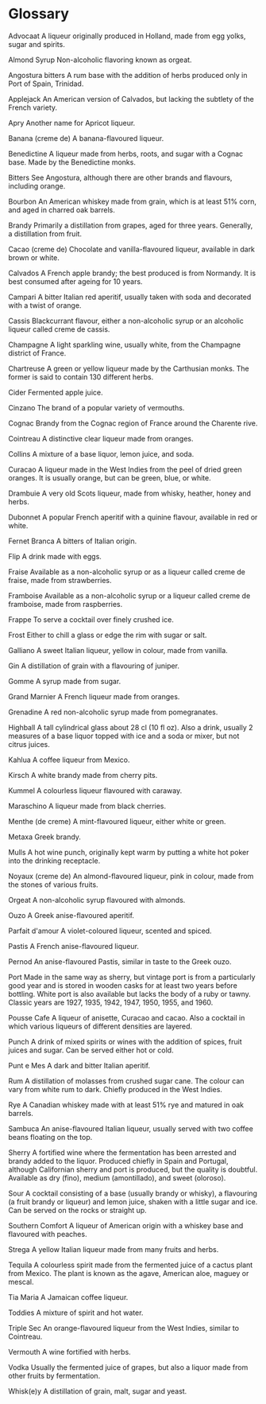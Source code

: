 # Glossary

Advocaat
A liqueur originally produced in Holland, made from egg yolks, sugar and spirits.

Almond Syrup
Non-alcoholic flavoring known as orgeat.

Angostura bitters
A rum base with the addition of herbs produced only in Port of Spain, Trinidad.

Applejack
An American version of Calvados, but lacking the subtlety of the French variety.

Apry
Another name for Apricot liqueur.

Banana (creme de)
A banana-flavoured liqueur.

Benedictine
A liqueur made from herbs, roots, and sugar with a Cognac base. Made by the Benedictine monks.

Bitters
See Angostura, although there are other brands and flavours, including orange.

Bourbon
An American whiskey made from grain, which is at least 51% corn, and aged in charred oak barrels.

Brandy
Primarily a distillation from grapes, aged for three years. Generally, a distillation from fruit.

Cacao (creme de)
Chocolate and vanilla-flavoured liqueur, available in dark brown or white.

Calvados
A French apple brandy; the best produced is from Normandy. It is best consumed after ageing for 10 years.

Campari
A bitter Italian red aperitif, usually taken with soda and decorated with a twist of orange.

Cassis
Blackcurrant flavour, either a non-alcoholic syrup or an alcoholic liqueur called creme de cassis.

Champagne
A light sparkling wine, usually white, from the Champagne district of France.

Chartreuse
A green or yellow liqueur made by the Carthusian monks. The former is said to contain 130 different herbs.

Cider
Fermented apple juice.

Cinzano
The brand of a popular variety  of vermouths.

Cognac
Brandy from the Cognac region of France around the Charente rive.

Cointreau
A distinctive clear liqueur made from oranges.

Collins
A mixture of a base liquor, lemon juice, and soda.

Curacao
A liqueur made in the West Indies from the peel of dried green oranges. It is usually orange, but can be green, blue, or white.

Drambuie
A very old Scots liqueur, made from whisky, heather, honey and herbs.

Dubonnet
A popular French aperitif with a quinine flavour, available in red or white.

Fernet Branca
A bitters of Italian origin.

Flip
A drink made with eggs.

Fraise
Available as a non-alcoholic syrup or as a liqueur called creme de fraise, made from strawberries.

Framboise
Available as a non-alcoholic syrup or a liqueur called creme de framboise, made from raspberries.

Frappe
To serve a cocktail over finely crushed ice.

Frost
Either to chill a glass or edge the rim with sugar or salt.

Galliano
A sweet Italian liqueur, yellow in colour, made from vanilla.

Gin
A distillation of grain with a flavouring of juniper.

Gomme
A syrup made from sugar.

Grand Marnier
A French liqueur made from oranges.

Grenadine
A red non-alcoholic syrup made from pomegranates.

Highball
A tall cylindrical glass about 28 cl (10 fl oz). Also a drink, usually 2 measures of a base liquor topped with ice and a soda or mixer, but not citrus juices.

Kahlua
A coffee liqueur from Mexico.

Kirsch
A white brandy made from cherry pits.

Kummel
A colourless liqueur flavoured with caraway.

Maraschino
A liqueur made from black cherries.

Menthe (de creme)
A mint-flavoured liqueur, either white or green.

Metaxa
Greek brandy.

Mulls
A hot wine punch, originally kept warm by putting a white hot poker into the drinking receptacle.

Noyaux (creme de)
An almond-flavoured liqueur, pink in colour, made from the stones of various fruits.

Orgeat
A non-alcoholic syrup flavoured with almonds.

Ouzo
A Greek anise-flavoured aperitif.

Parfait d'amour
A violet-coloured liqueur, scented and spiced.

Pastis
A French anise-flavoured liqueur.

Pernod
An anise-flavoured Pastis, similar in taste to the Greek ouzo.

Port
Made in the same way as sherry, but vintage port is from a particularly good year and is stored in wooden casks for at least two years before bottling. White port is also available but lacks the body of a ruby or tawny. Classic years are 1927, 1935, 1942, 1947, 1950, 1955, and 1960.

Pousse Cafe
A liqueur of anisette, Curacao and cacao. Also a cocktail in which various liqueurs of different densities are layered.

Punch
A drink of mixed spirits or wines with the addition of spices, fruit juices and sugar. Can be served either hot or cold.

Punt e Mes
A dark and bitter Italian aperitif.

Rum
A distillation of molasses from crushed sugar cane. The colour can vary from white rum to dark. Chiefly produced in the West Indies.

Rye
A Canadian whiskey made with at least 51% rye and matured in oak barrels.

Sambuca
An anise-flavoured Italian liqueur, usually served with two coffee beans floating on the top.

Sherry
A fortified wine where the fermentation has been arrested and brandy added to the liquor. Produced chiefly in Spain and Portugal, although Californian sherry and port is produced, but the quality is doubtful. Available as dry (fino), medium (amontillado), and sweet (oloroso).

Sour
A cocktail consisting of a base (usually brandy or whisky), a flavouring (a fruit brandy or liqueur) and lemon juice, shaken with a little sugar and ice. Can be served on the rocks or straight up.

Southern Comfort
A liqueur of American origin with a whiskey base and flavoured with peaches.

Strega
A yellow Italian liqueur made from many fruits and herbs.

Tequila
A colourless spirit made from the fermented juice of a cactus plant from Mexico. The plant is known as the agave, American aloe, maguey or mescal.

Tia Maria
A Jamaican coffee liqueur.

Toddies
A mixture of spirit and hot water.

Triple Sec
An orange-flavoured liqueur from the West Indies, similar to Cointreau.

Vermouth
A wine fortified with herbs.

Vodka
Usually the fermented juice of grapes, but also a liquor made from other fruits by fermentation.

Whisk(e)y
A distillation of grain, malt, sugar and yeast.